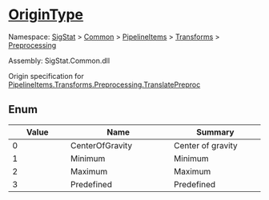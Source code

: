 # [OriginType](./OriginType.md)
Namespace: [SigStat]() > [Common](./../../../README.md) > [PipelineItems]() > [Transforms]() > [Preprocessing](./README.md)

Assembly: SigStat.Common.dll


Origin specification for [PipelineItems.Transforms.Preprocessing.TranslatePreproc](https://github.com/hargitomi97/sigstat/blob/master/docs/md/SigStat/Common/PipelineItems/Transforms/Preprocessing/TranslatePreproc.md)

##	Enum

| Value | Name | Summary | 
| --- | --- | --- | 
| 0<img width=200/>  | CenterOfGravity<img width=200/>  | Center of gravity<img width=200/>  | <br>
| 1<img width=200/>  | Minimum<img width=200/>  | Minimum<img width=200/>  | <br>
| 2<img width=200/>  | Maximum<img width=200/>  | Maximum<img width=200/>  | <br>
| 3<img width=200/>  | Predefined<img width=200/>  | Predefined<img width=200/>  | <br>


